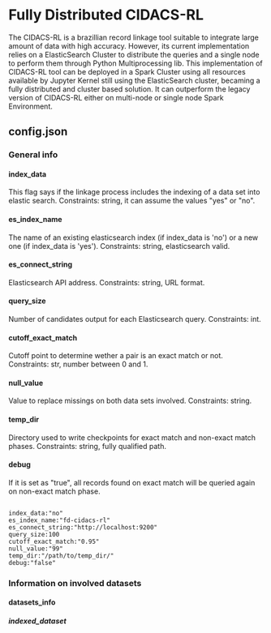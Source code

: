 # Fully Distributed CIDACS-RL

The CIDACS-RL is a brazillian record linkage tool suitable to integrate large amount of data with high accuracy. However, its current implementation relies on a ElasticSearch Cluster to distribute the queries and a single node to perform them through Python Multiprocessing lib. This implementation of CIDACS-RL tool can be deployed in a Spark Cluster using all resources available by Jupyter Kernel still using the ElasticSearch cluster, becaming a fully distributed and cluster based solution. It can outperform the legacy version of CIDACS-RL either on multi-node or single node Spark Environment. 


## config.json

### General info

#### index_data
This flag says if the linkage process includes the indexing of a data set into elastic search. Constraints: string, it can assume the values "yes" or "no". 

#### es_index_name
The name of an existing elasticsearch index (if index_data is 'no') or a new one (if index_data is 'yes'). Constraints: string, elasticsearch valid. 

#### es_connect_string
Elasticsearch API address. Constraints: string, URL format.

#### query_size
Number of candidates output for each Elasticsearch query. Constraints: int.

#### cutoff_exact_match
Cutoff point to determine wether a pair is an exact match or not. Constraints: str, number between 0 and 1.

#### null_value
Value to replace missings on both data sets involved. Constraints: string.

#### temp_dir
Directory used to write checkpoints for exact match and non-exact match phases. Constraints: string, fully qualified path. 

#### debug
If it is set as "true", all records found on exact match will be queried again on non-exact match phase. 

<pre><code>
index_data:"no"
es_index_name:"fd-cidacs-rl"
es_connect_string:"http://localhost:9200"
query_size:100
cutoff_exact_match:"0.95"
null_value:"99"
temp_dir:"/path/to/temp_dir/"
debug:"false"
</code></pre>

### Information on involved datasets


#### datasets_info
##### indexed_dataset






